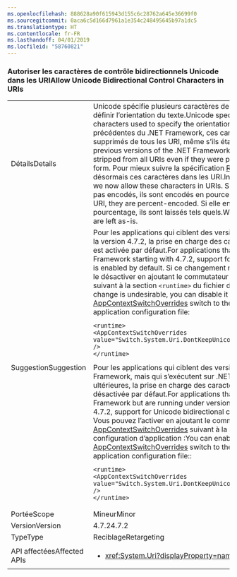 ```yaml
---
ms.openlocfilehash: 888628a90f615943d155c6c28762a645e36699f0
ms.sourcegitcommit: 0aca6c5d166d7961a1e354c248495645b97a1dc5
ms.translationtype: HT
ms.contentlocale: fr-FR
ms.lasthandoff: 04/01/2019
ms.locfileid: "58760821"
---
```

### <a name="allow-unicode-bidirectional-control-characters-in-uris"></a><span data-ttu-id="6a982-101">Autoriser les caractères de contrôle bidirectionnels Unicode dans les URI</span><span class="sxs-lookup"><span data-stu-id="6a982-101">Allow Unicode Bidirectional Control Characters in URIs</span></span>

|   |   |
|---|---|
|<span data-ttu-id="6a982-102">Détails</span><span class="sxs-lookup"><span data-stu-id="6a982-102">Details</span></span>|<span data-ttu-id="6a982-103">Unicode spécifie plusieurs caractères de contrôle spéciaux utilisés pour définir l’orientation du texte.</span><span class="sxs-lookup"><span data-stu-id="6a982-103">Unicode specifies several special control characters used to specify the orientation of text.</span></span> <span data-ttu-id="6a982-104">Dans les versions précédentes du .NET Framework, ces caractères n’étaient pas correctement supprimés de tous les URI, même s’ils étaient encodés en pourcentage.</span><span class="sxs-lookup"><span data-stu-id="6a982-104">In previous versions of the .NET Framework, these characters were incorrectly stripped from all URIs even if they were present in their percent-encoded form.</span></span> <span data-ttu-id="6a982-105">Pour mieux suivre la spécification [RFC 3987](https://tools.ietf.org/html/rfc3987), nous autorisons désormais ces caractères dans les URI.</span><span class="sxs-lookup"><span data-stu-id="6a982-105">In order to better follow [RFC 3987](https://tools.ietf.org/html/rfc3987), we now allow these characters in URIs.</span></span> <span data-ttu-id="6a982-106">Si une URI en contient qui ne sont pas encodés, ils sont encodés en pourcentage.</span><span class="sxs-lookup"><span data-stu-id="6a982-106">When found unencoded in a URI, they are percent-encoded.</span></span> <span data-ttu-id="6a982-107">Si elle en contient qui sont encodés en pourcentage, ils sont laissés tels quels.</span><span class="sxs-lookup"><span data-stu-id="6a982-107">When found percent-encoded they are left as-is.</span></span>|
|<span data-ttu-id="6a982-108">Suggestion</span><span class="sxs-lookup"><span data-stu-id="6a982-108">Suggestion</span></span>|<span data-ttu-id="6a982-109">Pour les applications qui ciblent des versions du .NET Framework à partir de la version 4.7.2, la prise en charge des caractères bidirectionnels Unicode est activée par défaut.</span><span class="sxs-lookup"><span data-stu-id="6a982-109">For applications that target versions of .NET Framework starting with 4.7.2, support for Unicode bidirectional characters is enabled by default.</span></span> <span data-ttu-id="6a982-110">Si ce changement n’est pas souhaitable, vous pouvez le désactiver en ajoutant le commutateur [AppContextSwitchOverrides](~/docs/framework/configure-apps/file-schema/runtime/appcontextswitchoverrides-element.md) suivant à la section <code>&lt;runtime&gt;</code> du fichier de configuration d’application :</span><span class="sxs-lookup"><span data-stu-id="6a982-110">If this change is undesirable, you can disable it by adding the following [AppContextSwitchOverrides](~/docs/framework/configure-apps/file-schema/runtime/appcontextswitchoverrides-element.md) switch to the <code>&lt;runtime&gt;</code> section of the application configuration file:</span></span><pre><code class="lang-xml">&lt;runtime&gt;&#13;&#10;&lt;AppContextSwitchOverrides value=&quot;Switch.System.Uri.DontKeepUnicodeBidiFormattingCharacters=true&quot; /&gt;&#13;&#10;&lt;/runtime&gt;&#13;&#10;</code></pre><span data-ttu-id="6a982-111">Pour les applications qui ciblent des versions antérieures du .NET Framework, mais qui s’exécutent sur .NET Framework versions 4.7.2 et ultérieures, la prise en charge des caractères bidirectionnels Unicode est désactivée par défaut.</span><span class="sxs-lookup"><span data-stu-id="6a982-111">For applications that target earlier versions of the .NET Framework but are running under versions starting with .NET Framework 4.7.2, support for Unicode bidirectional characters is disabled by default.</span></span> <span data-ttu-id="6a982-112">Vous pouvez l’activer en ajoutant le commutateur [AppContextSwitchOverrides](~/docs/framework/configure-apps/file-schema/runtime/appcontextswitchoverrides-element.md) suivant à la section <code>&lt;runtime&gt;</code> du fichier de configuration d’application :</span><span class="sxs-lookup"><span data-stu-id="6a982-112">You can enable it by adding the following [AppContextSwitchOverrides](~/docs/framework/configure-apps/file-schema/runtime/appcontextswitchoverrides-element.md) switch to the <code>&lt;runtime&gt;</code> section of the application configuration file::</span></span><pre><code class="lang-xml">&lt;runtime&gt;&#13;&#10;&lt;AppContextSwitchOverrides value=&quot;Switch.System.Uri.DontKeepUnicodeBidiFormattingCharacters=false&quot; /&gt;&#13;&#10;&lt;/runtime&gt;&#13;&#10;</code></pre>|
|<span data-ttu-id="6a982-113">Portée</span><span class="sxs-lookup"><span data-stu-id="6a982-113">Scope</span></span>|<span data-ttu-id="6a982-114">Mineur</span><span class="sxs-lookup"><span data-stu-id="6a982-114">Minor</span></span>|
|<span data-ttu-id="6a982-115">Version</span><span class="sxs-lookup"><span data-stu-id="6a982-115">Version</span></span>|<span data-ttu-id="6a982-116">4.7.2</span><span class="sxs-lookup"><span data-stu-id="6a982-116">4.7.2</span></span>|
|<span data-ttu-id="6a982-117">Type</span><span class="sxs-lookup"><span data-stu-id="6a982-117">Type</span></span>|<span data-ttu-id="6a982-118">Reciblage</span><span class="sxs-lookup"><span data-stu-id="6a982-118">Retargeting</span></span>|
|<span data-ttu-id="6a982-119">API affectées</span><span class="sxs-lookup"><span data-stu-id="6a982-119">Affected APIs</span></span>|<ul><li><xref:System.Uri?displayProperty=nameWithType></li></ul>|

